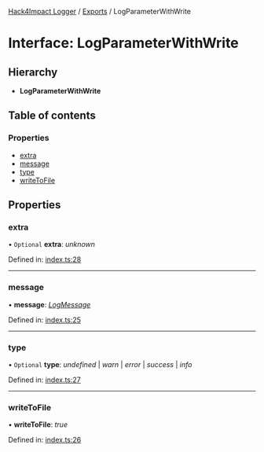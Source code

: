 [Hack4Impact Logger](https://github.com/hack4impact/logger/tree/main/docs/README.md) / [Exports](https://github.com/hack4impact/logger/tree/main/docs/modules.md) / LogParameterWithWrite

# Interface: LogParameterWithWrite

## Hierarchy

- **LogParameterWithWrite**

## Table of contents

### Properties

- [extra](https://github.com/hack4impact/logger/tree/main/docs/interfaces/logparameterwithwrite.md#extra)
- [message](https://github.com/hack4impact/logger/tree/main/docs/interfaces/logparameterwithwrite.md#message)
- [type](https://github.com/hack4impact/logger/tree/main/docs/interfaces/logparameterwithwrite.md#type)
- [writeToFile](https://github.com/hack4impact/logger/tree/main/docs/interfaces/logparameterwithwrite.md#writetofile)

## Properties

### extra

• `Optional` **extra**: _unknown_

Defined in: [index.ts:28](https://github.com/hack4impact/logger/blob/565aff0/src/index.ts#L28)

---

### message

• **message**: [_LogMessage_](https://github.com/hack4impact/logger/tree/main/docs/modules.md#logmessage)

Defined in: [index.ts:25](https://github.com/hack4impact/logger/blob/565aff0/src/index.ts#L25)

---

### type

• `Optional` **type**: _undefined_ \| _warn_ \| _error_ \| _success_ \| _info_

Defined in: [index.ts:27](https://github.com/hack4impact/logger/blob/565aff0/src/index.ts#L27)

---

### writeToFile

• **writeToFile**: _true_

Defined in: [index.ts:26](https://github.com/hack4impact/logger/blob/565aff0/src/index.ts#L26)
